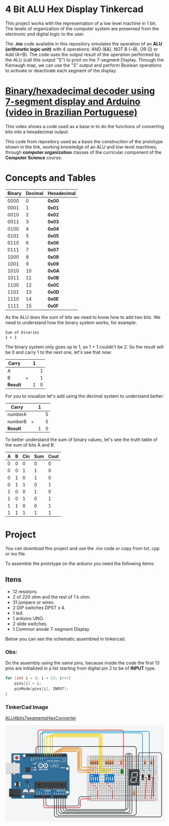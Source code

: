 # 4 Bit ALU Hex Display Tinkercad

This project works with the representation of a low level machine in 1 bit. The levels of organization of the computer system are presented from the electronic and digital logic to the user. 

The **.ino** code available in this repository simulates the operation of an **ALU (arithmetic logic unit)** with 4 operations: AND (&&), NOT B (~B), OR (|) or Add (A+B).
The code uses the output result of the operation performed by the ALU (call this output "S") to print on the 7-segment Display. Through the Karnaugh map, we can use the "S" output and perform Boolean operations to activate or deactivate each segment of the display. 

# [Binary/hexadecimal decoder using 7-segment display and Arduino (video in Brazilian Portuguese)](https://www.youtube.com/watch?v=uicrqOhSp2Q)

This video shows a code used as a base in to do the functions of converting bits into a hexadecimal output. 

This code from repository used as a basis the construction of the prototype shown in the link, working knowledge of an ALU and low-level machines, through **computer organization** classes of the curricular component of the **Computer Science** course.

# Concepts and Tables

| Binary      | Decimal | Hexadecimal |
| ----------- | ------- | ----------- |
|     0000    | 0       | **0x00**    |
|     0001    | 1       | **0x01**    |
|     0010    | 2       | **0x02**    |
|     0011    | 3       | **0x03**    |
|     0100    | 4       | **0x04**    |
|     0101    | 5       | **0x05**    |
|     0110    | 6       | **0x06**    |
|     0111    | 7       | **0x07**    |
|     1000    | 8       | **0x08**    |
|     1001    | 9       | **0x09**    |
|     1010    | 10      | **0x0A**    |
|     1011    | 11      | **0x0B**    |
|     1100    | 12      | **0x0C**    |
|     1101    | 13      | **0x0D**    |
|     1110    | 14      | **0x0E**    |
|     1111    | 15      | **0x0F**    |

As the ALU does the sum of bits we need to know how to add two bits. We need to understand how the binary system works, for example: 

```
Sum of binaries
1 + 1
``` 

The binary system only goes up to 1, so 1 + 1 couldn't be 2. So the result will be 0 and carry 1 to the next one, let's see that now:

|Carry     | |1| |
| -------- |-|-|-|
|A         | | |1|
|B         |+| |1|
|**Result**| |1|0|

For you to visualize let's add using the decimal system to understand better:

|Carry     | |1| |
| -------- |-|-|-|
|numberA   | | |5|
|numberB   |+| |5|
|**Result**| |1|0|

To better understand the sum of binary values, let's see the truth table of the sum of bits A and B.

| A | B | Cin | Sum | Cout |
| - | - | --- | --- | ---- |
| 0 | 0 | 0   | 0   | 0    |
| 0 | 0 | 1   | 1   | 0    |
| 0 | 1 | 0   | 1   | 0    |
| 0 | 1 | 1   | 0   | 1    |
| 1 | 0 | 0   | 1   | 0    |
| 1 | 0 | 1   | 0   | 1    |
| 1 | 1 | 0   | 0   | 1    |
| 1 | 1 | 1   | 1   | 1    |


# Project

You can download this project and use the .ino code or copy from txt, cpp or ino file. 

To assemble the prototype on the arduino you need the following items: 

## Itens
- 12 resistors.
- 2 of 220 ohm and the rest of 1 k ohm.
- 31 jumpers or wires. 
- 2 DIP switches DPST x 4. 
- 1 led. 
- 1 arduino UNO. 
- 2 slide switches.
- 1 Common anode 7-segment Display 

Below you can see the schematic assembled in tinkercad. 

### Obs: 
Do the assembly using the same pins, because inside the code the first 13 pins are initialized in a list starting from digital pin 2 to be of **INPUT** type.

``` C++
for (int i = 0; i < 13; i++){
    pins[i] = i;
    pinMode(pins[i], INPUT);
}
```

### TinkerCad Image
[ALU4bits7segmentsHexConverter](https://www.tinkercad.com/things/alrqUc2yDrl)


![ALU4bits7segmentsHexConverter](./img/TinkercadIMG.png)